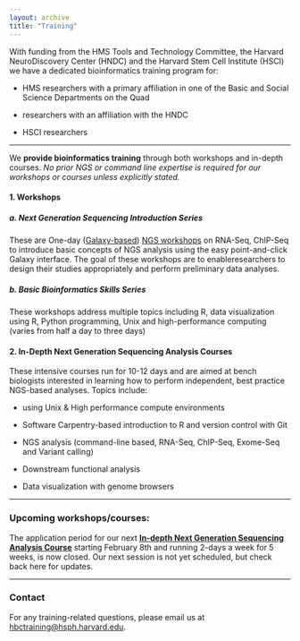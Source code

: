 ```yaml
---
layout: archive
title: "Training"
---
```


With funding from the HMS Tools and Technology Committee, the Harvard NeuroDiscovery Center (HNDC) and the Harvard Stem Cell Institute (HSCI) we have a dedicated bioinformatics training program for:

- HMS researchers with a primary affiliation in one of the Basic and Social Science Departments on the Quad 

- researchers with an affiliation with the HNDC

- HSCI researchers 

---

We **provide bioinformatics training** through both workshops and in-depth courses.
*No prior NGS or command line expertise is required for our workshops or courses unless explicitly stated.*


#### 1. Workshops 

##### a. Next Generation Sequencing Introduction Series
These are One-day ([Galaxy-based](https://wiki.galaxyproject.org/)) [NGS workshops](http://hbc.github.io/ngs-workshops/) on RNA-Seq, ChIP-Seq to introduce basic concepts of NGS analysis using the easy point-and-click Galaxy interface. The goal of these workshops are to enableresearchers to design their studies appropriately and perform preliminary data analyses.

##### b. Basic Bioinformatics Skills Series
These workshops address multiple topics including R, data visualization using R, Python programming, Unix and high-performance computing (varies from half a day to three days) 

#### 2.  In-Depth Next Generation Sequencing Analysis Courses
These intensive courses run for 10-12 days and are aimed at bench biologists interested in learning how to perform independent, best practice NGS-based analyses. Topics include:

- using Unix & High performance compute environments 

- Software Carpentry-based introduction to R and version control with Git

- NGS analysis (command-line based, RNA-Seq, ChIP-Seq, Exome-Seq and Variant calling)

- Downstream functional analysis

- Data visualization with genome browsers


---
 
### Upcoming workshops/courses:

The application period for our next **[In-depth Next Generation Sequencing Analysis Course](http://tinyurl.com/ngs-course-feb2016)** starting February 8th and running 2-days a week for 5 weeks, is now closed. Our next session is not yet scheduled, but check back here for updates.



---

### Contact

For any training-related questions, please email us at [hbctraining@hsph.harvard.edu](mailto:hbctraining@hsph.harvard.edu).


